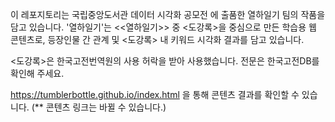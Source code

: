 이 레포지토리는 국립중앙도서관 데이터 시각화 공모전 에 출품한 열하일기 팀의 작품을 담고 있습니다.
'열하일기'는 <<열하일기>> 중 <도강록>을 중심으로 만든 학습용 웹 콘텐츠로, 등장인물 간 관계 및 <도강록> 내 키워드 시각화 결과를 담고 있습니다.

<도강록>은 한국고전번역원의 사용 허락을 받아 사용했습니다. 
전문은 한국고전DB를 확인해 주세요.

https://tumblerbottle.github.io/index.html 을 통해 콘텐츠 결과를 확인할 수 있습니다.
(** 콘텐츠 링크는 바뀔 수 있습니다.)
